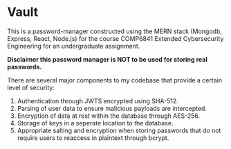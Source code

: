 # Vault
This is a password-manager constructed using the MERN stack (Mongodb, Express, React, Node.js) for the course COMP6841 Extended Cybersecurity Engineering for an undergraduate assignment.

**Disclaimer this password manager is NOT to be used for storing real passwords.**

There are several major components to my codebase that provide a certain level of security:

1. Authentication through JWTS encrypted using SHA-512.
2. Parsing of user data to ensure malicious payloads are intercepted.
3. Encryption of data at rest within the database through AES-256.
4. Storage of keys in a seperate location to the database.
5. Appropriate salting and encryption when storing passwords that do not require users to reaccess in plaintext through bcrypt.
